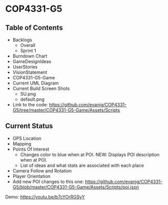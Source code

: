 # COP4331-G5
Table of Contents
---------------------

- Backlogs
  - Overall 
  - Sprint 1 
- Burndown Chart
- GameDesignIdeas
- UserStories
- VisionStatement
- COP4331-G5-Game
- Current UML Diagram
- Current Build Screen Shots
  - SU.png
  - default.png
- Link to the code: https://github.com/evanjg/COP4331-G5/tree/master/COP4331-G5-Game/Assets/Scripts

Current Status
---------------

- GPS Location 
- Mapping
- Points Of Interest
  - Changes color to blue when at POI. NEW: Displays POI description when at POI.
  - List of ideas and what stats are associated with each place
- Camera Follow and Rotation
- Player Orientation
- Add new POI changes to this one: https://github.com/evanjg/COP4331-G5/blob/master/COP4331-G5-Game/Assets/Scripts/poi.json

Demo: https://youtu.be/b7cYOrRGSyY
